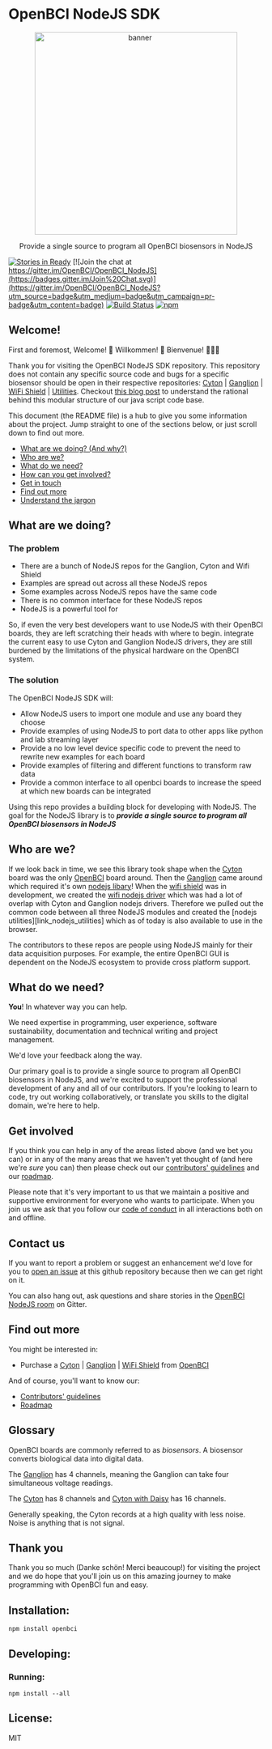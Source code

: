 # OpenBCI NodeJS SDK

<p align="center">
  <img alt="banner" src="/images/openbci_large.png/" width="400">
</p>
<p align="center" href="">
  Provide a single source to program all OpenBCI biosensors in NodeJS
</p>

[![Stories in Ready](https://badge.waffle.io/OpenBCI/OpenBCI_NodeJS.png?label=ready&title=Ready)](https://waffle.io/OpenBCI/OpenBCI_NodeJS)
[![Join the chat at https://gitter.im/OpenBCI/OpenBCI_NodeJS](https://badges.gitter.im/Join%20Chat.svg)](https://gitter.im/OpenBCI/OpenBCI_NodeJS?utm_source=badge&utm_medium=badge&utm_campaign=pr-badge&utm_content=badge)
[![Build Status](https://travis-ci.org/OpenBCI/OpenBCI_NodeJS.svg?branch=master)](https://travis-ci.org/OpenBCI/OpenBCI_NodeJS)
[![npm](https://img.shields.io/npm/dm/openbci.svg?maxAge=2592000)](http://npmjs.com/package/openbci)

## Welcome!

First and foremost, Welcome! :tada: Willkommen! :confetti_ball: Bienvenue! :balloon::balloon::balloon:

Thank you for visiting the OpenBCI NodeJS SDK repository. This repository does not contain any specific source code and bugs for a specific biosensor should be open in their respective repositories: [Cyton][link_nodejs_cyton] | [Ganglion][link_nodejs_ganglion] | [WiFi Shield][link_nodejs_wifi] | [Utilities][link_javascript_utilities]. Checkout [this blog post](http://openbci.com/community/nodejs-ecosystem-overhaul-cyton-stable-and-ganglion-in-beta/) to understand the rational behind this modular structure of our java script code base.

This document (the README file) is a hub to give you some information about the project. Jump straight to one of the sections below, or just scroll down to find out more.

* [What are we doing? (And why?)](#what-are-we-doing)
* [Who are we?](#who-are-we)
* [What do we need?](#what-do-we-need)
* [How can you get involved?](#get-involved)
* [Get in touch](#contact-us)
* [Find out more](#find-out-more)
* [Understand the jargon](#glossary)

## What are we doing?

### The problem

* There are a bunch of NodeJS repos for the Ganglion, Cyton and Wifi Shield
* Examples are spread out across all these NodeJS repos
* Some examples across NodeJS repos have the same code
* There is no common interface for these NodeJS repos
* NodeJS is a powerful tool for 

So, if even the very best developers want to use NodeJS with their OpenBCI boards, they are left scratching their heads with where to begin. integrate the current easy to use Cyton and Ganglion NodeJS drivers, they are still burdened by the limitations of the physical hardware on the OpenBCI system.

### The solution

The OpenBCI NodeJS SDK will:

* Allow NodeJS users to import one module and use any board they choose
* Provide examples of using NodeJS to port data to other apps like python and lab streaming layer
* Provide a no low level device specific code to prevent the need to rewrite new examples for each board
* Provide examples of filtering and different functions to transform raw data
* Provide a common interface to all openbci boards to increase the speed at which new boards can be integrated

Using this repo provides a building block for developing with NodeJS. The goal for the NodeJS library is to ***provide a single source to program all OpenBCI biosensors in NodeJS***

## Who are we?

If we look back in time, we see this library took shape when the [Cyton][link_shop_cyton] board was the only [OpenBCI][link_openbci] board around. Then the [Ganglion][link_shop_ganglion] came around which required it's own [nodejs libary][link_nodejs_ganglion]! When the [wifi shield][link_shop_wifi_shield] was in development, we created the [wifi nodejs driver][link_nodejs_wifi] which was had a lot of overlap with Cyton and Ganglion nodejs drivers. Therefore we pulled out the common code between all three NodeJS modules and created the [nodejs utilities][link_nodejs_utilities] which as of today is also available to use in the browser. 

The contributors to these repos are people using NodeJS mainly for their data acquisition purposes. For example, the entire OpenBCI GUI is dependent on the NodeJS ecosystem to provide cross platform support.   

## What do we need?

**You**! In whatever way you can help.

We need expertise in programming, user experience, software sustainability, documentation and technical writing and project management.

We'd love your feedback along the way.

Our primary goal is to provide a single source to program all OpenBCI biosensors in NodeJS, and we're excited to support the professional development of any and all of our contributors. If you're looking to learn to code, try out working collaboratively, or translate you skills to the digital domain, we're here to help.

## Get involved

If you think you can help in any of the areas listed above (and we bet you can) or in any of the many areas that we haven't yet thought of (and here we're *sure* you can) then please check out our [contributors' guidelines](CONTRIBUTING.md) and our [roadmap](ROADMAP.md).

Please note that it's very important to us that we maintain a positive and supportive environment for everyone who wants to participate. When you join us we ask that you follow our [code of conduct](CODE_OF_CONDUCT.md) in all interactions both on and offline.


## Contact us

If you want to report a problem or suggest an enhancement we'd love for you to [open an issue](../../issues) at this github repository because then we can get right on it. 

You can also hang out, ask questions and share stories in the [OpenBCI NodeJS room](https://gitter.im/OpenBCI/OpenBCI_NodeJS?utm_source=badge&utm_medium=badge&utm_campaign=pr-badge&utm_content=badge) on Gitter.

## Find out more

You might be interested in:

* Purchase a [Cyton][link_shop_cyton] | [Ganglion][link_shop_ganglion] | [WiFi Shield][link_shop_wifi_shield] from [OpenBCI][link_openbci]

And of course, you'll want to know our:

* [Contributors' guidelines](CONTRIBUTING.md)
* [Roadmap](ROADMAP.md)

## Glossary

OpenBCI boards are commonly referred to as _biosensors_. A biosensor converts biological data into digital data. 

The [Ganglion][link_shop_ganglion] has 4 channels, meaning the Ganglion can take four simultaneous voltage readings.
 
The [Cyton][link_shop_cyton] has 8 channels and [Cyton with Daisy][link_shop_cyton_daisy] has 16 channels. 

Generally speaking, the Cyton records at a high quality with less noise. Noise is anything that is not signal.

## Thank you

Thank you so much (Danke schön! Merci beaucoup!) for visiting the project and we do hope that you'll join us on this amazing journey to make programming with OpenBCI fun and easy.

## <a name="install"></a> Installation:
```
npm install openbci
```

## <a name="developing"></a> Developing:
### <a name="developing-running"></a> Running:

```
npm install --all
```

## <a name="license"></a> License:

MIT

[link_aj_keller]: https://github.com/aj-ptw
[link_shop_wifi_shield]: https://shop.openbci.com/collections/frontpage/products/wifi-shield?variant=44534009550
[link_shop_ganglion]: https://shop.openbci.com/collections/frontpage/products/pre-order-ganglion-board
[link_shop_cyton]: https://shop.openbci.com/collections/frontpage/products/cyton-biosensing-board-8-channel
[link_shop_cyton_daisy]: https://shop.openbci.com/collections/frontpage/products/cyton-daisy-biosensing-boards-16-channel
[link_nodejs_cyton]: https://github.com/openbci/openbci_nodejs_cyton
[link_nodejs_ganglion]: https://github.com/openbci/openbci_nodejs_ganglion
[link_nodejs_wifi]: https://github.com/openbci/openbci_nodejs_wifi
[link_javascript_utilities]: https://github.com/OpenBCI/OpenBCI_JavaScript_Utilities
[link_openbci]: http://www.openbci.com
[link_mozwow]: http://mozillascience.github.io/working-open-workshop/index.html
[link_wifi_get_streaming]: examples/getStreaming/getStreaming.js
[link_openleaderscohort]: https://medium.com/@MozOpenLeaders
[link_mozsci]: https://science.mozilla.org
